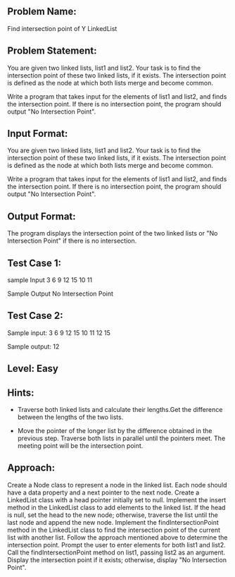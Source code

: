 ## Problem Name:
Find intersection point of Y LinkedList

## Problem Statement:
You are given two linked lists, list1 and list2. Your task
 is to find the intersection point of these two linked 
lists, if it exists. The intersection point is defined as 
the node at which both lists merge and become 
common.

Write a program that takes input for the elements of 
list1 and list2, and finds the intersection point. If there
 is no intersection point, the program should output 
"No Intersection Point".


## Input Format:
You are given two linked lists, list1 and list2. Your task
 is to find the intersection point of these two linked 
lists, if it exists. The intersection point is defined as 
the node at which both lists merge and become 
common.

Write a program that takes input for the elements of 
list1 and list2, and finds the intersection point. If there
 is no intersection point, the program should output 
"No Intersection Point".

## Output Format:
The program displays the 
intersection point of the two 
linked lists or 
"No Intersection Point" if 
there is no intersection.

## Test Case 1:
sample Input
3 6 9 12 15
10 11

Sample Output
No Intersection Point

## Test Case 2:
Sample input:
3 6 9 12 15
10 11 12 15

Sample output:
12

## Level: Easy

## Hints:
- Traverse both linked lists and calculate their 
lengths.Get the difference between the lengths of the 
two lists.

- Move the pointer of the longer list by the 
difference obtained in the previous step.
Traverse both lists in parallel until the pointers 
meet. The meeting point will be the intersection 
point.


## Approach:
Create a Node class to represent a node in the linked list. Each node should have a 
data property and a next pointer to the next node.
Create a LinkedList class with a head pointer initially set to null.
Implement the insert method in the LinkedList class to add elements to the linked list. 
If the head is null, set the head to the new node; otherwise, traverse the list until the 
last node and append the new node.
Implement the findIntersectionPoint method in the LinkedList class to find the intersection 
point of the current list with another list. Follow the approach mentioned above to 
determine the intersection point.
Prompt the user to enter elements for both list1 and list2.
Call the findIntersectionPoint method on list1, passing list2 as an argument.
Display the intersection point if it exists; otherwise, display "No Intersection Point".